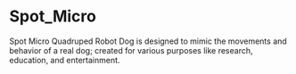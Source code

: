 # Spot_Micro
Spot Micro Quadruped Robot Dog is designed to mimic the movements and behavior of a real dog; created for various purposes like research, education, and entertainment.

